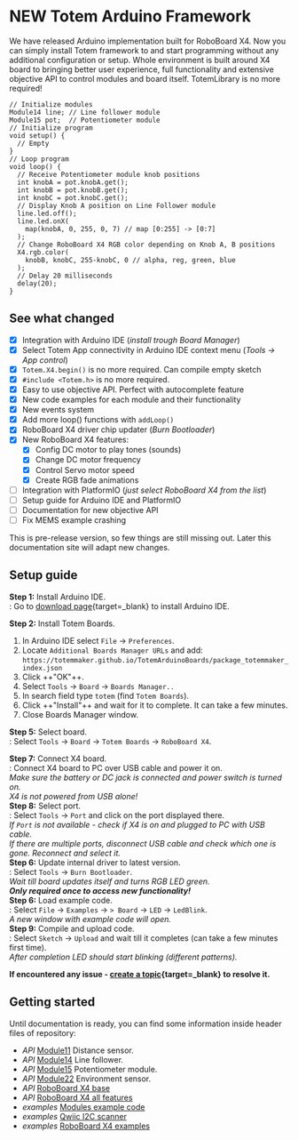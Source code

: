 # NEW Totem Arduino Framework

We have released Arduino implementation built for RoboBoard X4. Now you can simply install Totem framework to and start programming without any additional configuration or setup.
Whole environment is built around X4 board to bringing better user experience, full functionality and extensive objective API to control modules and board itself. TotemLibrary is no more required!

```arduino title="Example of new programming API"
// Initialize modules
Module14 line; // Line follower module
Module15 pot;  // Potentiometer module
// Initialize program
void setup() {
  // Empty
}
// Loop program
void loop() {
  // Receive Potentiometer module knob positions
  int knobA = pot.knobA.get();
  int knobB = pot.knobB.get();
  int knobC = pot.knobC.get();
  // Display Knob A position on Line Follower module
  line.led.off();
  line.led.onX(
    map(knobA, 0, 255, 0, 7) // map [0:255] -> [0:7]
  );
  // Change RoboBoard X4 RGB color depending on Knob A, B positions
  X4.rgb.color(
    knobB, knobC, 255-knobC, 0 // alpha, reg, green, blue
  );
  // Delay 20 milliseconds
  delay(20);
}
```

## See what changed

- [x] Integration with Arduino IDE (*install trough Board Manager*)  
- [x] Select Totem App connectivity in Arduino IDE context menu (*Tools -> App control*)  
- [x] `Totem.X4.begin()` is no more required. Can compile empty sketch  
- [x] `#include <Totem.h>` is no more required.  
- [x] Easy to use objective API. Perfect with autocomplete feature  
- [x] New code examples for each module and their functionality  
- [x] New events system  
- [x] Add more loop() functions with `addLoop()`  
- [x] RoboBoard X4 driver chip updater (*Burn Bootloader*)  
- [x] New RoboBoard X4 features:
    * [x] Config DC motor to play tones (sounds)
    * [x] Change DC motor frequency
    * [x] Control Servo motor speed
    * [x] Create RGB fade animations
- [ ] Integration with PlatformIO (*just select RoboBoard X4 from the list*)  
- [ ] Setup guide for Arduino IDE and PlatformIO
- [ ] Documentation for new objective API
- [ ] Fix MEMS example crashing

This is pre-release version, so few things are still missing out. Later this documentation site will adapt new changes.  

## Setup guide

**Step 1:** Install Arduino IDE.  
: Go to [download page](https://www.arduino.cc/en/main/software){target=_blank} to install Arduino IDE.

**Step 2:** Install Totem Boards.  

1. In Arduino IDE select `File` → `Preferences`.  
1. Locate `Additional Boards Manager URLs` and add:  
    `https://totemmaker.github.io/TotemArduinoBoards/package_totemmaker_index.json`  
1. Click ++"OK"++.  
1. Select `Tools` → `Board` → `Boards Manager..`  
1. In search field type `totem` (find `Totem Boards`).  
1. Click ++"Install"++ and wait for it to complete. It can take a few minutes.  
1. Close Boards Manager window.  

**Step 5:** Select board.  
:   Select `Tools` → `Board` → `Totem Boards` → `RoboBoard X4`.  

**Step 7:** Connect X4 board.  
:   Connect X4 board to PC over USB cable and power it on.  
    _Make sure the battery or DC jack is connected and power switch is turned on._  
    _X4 is not powered from USB alone!_  
**Step 8:** Select port.  
:   Select `Tools` → `Port` and click on the port displayed there.  
    _If `Port` is not available - check if X4 is on and plugged to PC with USB cable._  
    _If there are multiple ports, disconnect USB cable and check which one is gone. Reconnect and select it._  
**Step 6:** Update internal driver to latest version.  
:   Select `Tools` → `Burn Bootloader`.  
    _Wait till board updates itself and turns RGB LED green._  
    _**Only required once to access new functionality!**_  
**Step 6:** Load example code.  
:   Select `File` → `Examples` → `> Board` → `LED` → `LedBlink`.  
    _A new window with example code will open._  
**Step 9:** Compile and upload code.  
:   Select `Sketch` → `Upload` and wait till it completes (can take a few minutes first time).  
    _After completion LED should start blinking (different patterns)._  
    
**If encountered any issue - [create a topic](https://forum.totemmaker.net/c/questions/10){target=_blank} to resolve it.**  

## Getting started

Until documentation is ready, you can find some information inside header files of repository:

- _API_ [Module11](https://github.com/totemmaker/TotemArduinoBoards/blob/master/libraries/TotemBUS/include/module/Module11.h) Distance sensor.  
- _API_ [Module14](https://github.com/totemmaker/TotemArduinoBoards/blob/master/libraries/TotemBUS/include/module/Module14.h) Line follower.  
- _API_ [Module15](https://github.com/totemmaker/TotemArduinoBoards/blob/master/libraries/TotemBUS/include/module/Module15.h) Potentiometer module.  
- _API_ [Module22](https://github.com/totemmaker/TotemArduinoBoards/blob/master/libraries/TotemBUS/include/module/Module22.h) Environment sensor.  
- _API_ [RoboBoard X4 base](https://github.com/totemmaker/TotemArduinoBoards/blob/master/variants/roboboard_x4/RoboBoardX4.h)  
- _API_ [RoboBoard X4 all features](https://github.com/totemmaker/TotemArduinoBoards/blob/master/variants/roboboard_x4/RoboBoardX4Features.h)  
- _examples_ [Modules example code](https://github.com/totemmaker/TotemArduinoBoards/tree/master/libraries/TotemBUS/examples)  
- _examples_ [Qwiic I2C scanner](https://github.com/totemmaker/TotemArduinoBoards/blob/master/libraries/TotemQwiic/examples/ListConnectedBoards/ListConnectedBoards.ino)  
- _examples_ [RoboBoard X4 examples](https://github.com/totemmaker/TotemArduinoBoards/tree/master/libraries/TotemX4/examples)  

